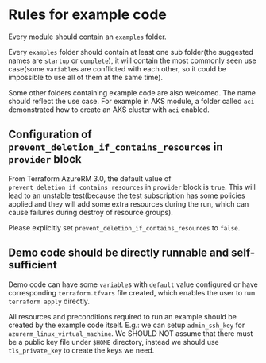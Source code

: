 # Rules for example code

Every module should contain an `examples` folder.

Every `examples` folder should contain at least one sub folder(the suggested names are `startup` or `complete`), it will contain the most commonly seen use case(some `variable`s are conflicted with each other, so it could be impossible to use all of them at the same time).

Some other folders containing example code are also welcomed. The name should reflect the use case. For example in AKS module, a folder called `aci` demonstrated how to create an AKS cluster with `aci` enabled.

## Configuration of `prevent_deletion_if_contains_resources` in `provider` block

From Terraform AzureRM 3.0, the default value of `prevent_deletion_if_contains_resources` in `provider` block is `true`. This will lead to an unstable test(because the test subscription has some policies applied and they will add some extra resources during the run, which can cause failures during destroy of resource groups).

Please explicitly set `prevent_deletion_if_contains_resources` to `false`.

## Demo code should be directly runnable and self-sufficient

Demo code can have some `variable`s with `default` value configured or have corresponding `terraform.tfvars` file created, which enables the user to run `terraform apply` directly.

All resources and preconditions required to run an example should be created by the example code itself. E.g.: we can setup `admin_ssh_key` for `azurerm_linux_virtual_machine`. We SHOULD NOT assume that there must be a public key file under `$HOME` directory, instead we should use `tls_private_key` to create the keys we need.